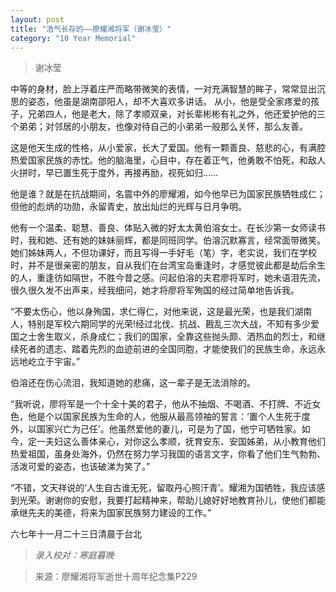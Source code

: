 ```yaml
---
layout: post
title: "浩气长存的——廖耀湘将军（谢冰莹）"
category: "10 Year Memorial"
---
```


> 谢冰莹

中等的身材，脸上浮着庄严而略带微笑的表情，一对充满智慧的眸子，常常显出沉思的姿态，他虽是湖南邵阳人，却不大喜欢多讲话。
从小，他是受全家疼爱的孩子，兄弟四人，他是老大，除了孝顺双亲，对长辈彬彬有礼之外，他还爱护他的三个弟弟；对邻居的小朋友，也像对待自己的小弟弟一般那么关怀，那么友善。

这是他天生成的性格，从小爱家，长大了爱国。他有一颗善良、慈悲的心，有满腔热爱国家民族的赤忱。他的脑海里，心目中，存在着正气，他勇敢不怕死，和敌人火拼时，早已置生死于度外，再接再励，视死如归……

他是谁？就是在抗战期间，名震中外的廖耀湘，如今他早已为国家民族牺牲成仁；但他的彪炳的功勋，永留青史，放出灿烂的光辉与日月争明。

他有一个温柔、聪慧、善良、体贴入微的好太太黄伯溶女士。在长沙第一女师读书时，我和她、还有她的妹妹丽辉，都是同班同学。伯溶沉默寡言，经常面带微笑。她们姊妹两人，不但功课好，而且写得一手好毛（笔）字，老实说，我们在学校时，并不是很亲密的朋友，自从我们在台湾宝岛重逢时，才感觉彼此都是劫后余生的人，重逢彷如隔世，不胜今昔之感。问起伯溶的夫君廖将军时，她未语泪先流，很久很久发不出声来，经我细问，她才将廖将军殉国的经过简单地告诉我。

“不要太伤心，他以身殉国，求仁得仁，对他来说，这是最光荣，也是我们湖南人，特别是军校六期同学的光荣!经过北伐、抗战、戡乱三次大战，不知有多少爱国之士舍生取义，杀身成仁；我们的国家，全靠这些抛头颇、洒热血的烈士，和继续死者的遗志、踏着先烈的血迹前进的全国同胞，才能使我们的民族生命，永远永远地屹立于宇宙。”

伯溶还在伤心流泪，我知道她的悲痛，这一辈子是无法消除的。

“我听说，廖将军是一个十全十美的君子，他从不抽烟、不喝酒、不打牌、不近女色，他是个以国家民族为生命的人，他服从最高领袖的誓言：‘置个人生死于度外，以国家兴亡为己任’。他虽然爱他的妻儿，可是为了国，他宁可牺牲家。如今，定一夫妇这么善体亲心，对你这么孝顺，抚育安东、安国姊弟，从小教育他们热爱祖国，虽身处海外，仍然在努力学习我国的语言文字，你看了他们生气勃勃、活泼可爱的姿态，也该破涕为笑了。”

“不错，文天祥说的‘人生自古谁无死，留取丹心照汗青’。耀湘为国牺牲，我应该感到光荣。谢谢你的安慰，我要打起精神来，帮助儿媳好好地教育孙儿，使他们都能承继先夫的美德，将来为国家民族努力建设的工作。”

六七年十一月二十三日清晨于台北

>*录入校对：寒庭暮晚*

> 来源：廖耀湘将军逝世十周年纪念集P229